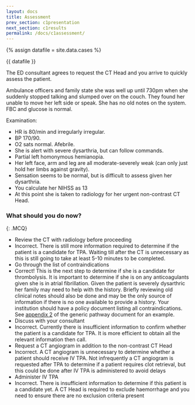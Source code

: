 ```yaml
---
layout: docs
title: Assessment
prev_section: c1presentation
next_section: c1results
permalink: /docs/c1assessment/
---
```


{% assign datafile = site.data.cases %}

{{ datafile }}

The ED consultant agrees to request the CT Head and you arrive to quickly assess the patient.

Ambulance officers and family state she was well up until 730pm when she suddenly stopped talking and slumped over on the couch. They found her unable to move her left side or speak. She has no old notes on the system. FBC and glucose is normal.

Examination:
- HR is 80/min and irregularly irregular.
- BP 170/90.
- O2 sats normal. Afebrile.
- She is alert with severe dysarthria, but can follow commands.
- Partial left homonymous hemianopia.
- Her left face, arm and leg are all moderate-severely weak (can only just hold her limbs against gravity).
- Sensation seems to be normal, but is difficult to assess given her dysarthria.
- You calculate her NIHSS as 13
- At this point she is taken to radiology for her urgent non-contrast CT Head.

### What should you do now?
{: .MCQ}
  
* Review the CT with radiology before proceeding	
* Incorrect. There is still more information required to determine if the patient is a candidate for TPA. Waiting till after the CT is unnecessary as this is still going to take at least 5-10 minutes to be completed.
* Go through the list of contraindications
* Correct! This is the next step to determine if she is a candidate for thrombolysis. It is important to determine if she is on any anticoagulants given she is in atrial fibrillation. Given the patient is severely dysarthric her family may need to help with the history. Briefly reviewing old clinical notes should also be done and may be the only source of information if there is no one available to provide a history. Your institution should have a policy document listing all contraindications. See [appendix 2]({{site.url}}/resources/pathway.pdf) of the generic pathway document for an example. 
* Discuss with your consultant
* Incorrect. Currently there is insufficient information to confirm whether the patient is a candidate for TPA. It is more efficient to obtain all the relevant information then call.
* Request a CT angiogram in addition to the non-contrast CT Head	
* Incorrect. A CT angiogram is unnecessary to determine whether a patient should receive IV TPA. Not infrequently a CT angiogram is requested after TPA to determine if a patient requires clot retrieval, but this could be done after IV TPA is administered to avoid delays
* Administer IV TPA 
* Incorrect. There is insufficient information to determine if this patient is a candidate yet. A CT Head is required to exclude haemorrhage and you need to ensure there are no exclusion criteria present
